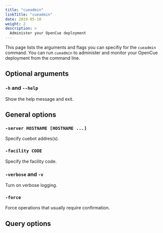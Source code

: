 ```yaml
---
title: "cueadmin"
linkTitle: "cueadmin"
date: 2019-05-10
weight: 2
description: >
  Administer your OpenCue deployment
---
```


This page lists the arguments and flags you can specifiy for the `cueadmin`
command. You can run `cueadmin` to administer and monitor your OpenCue
deployment from the command line.

## Optional arguments

### `-h` and `--help`           

Show the help message and exit.

## General options

### `-server HOSTNAME [HOSTNAME ...]`

Specify cuebot addres(s).
  
### `-facility CODE`

Specify the facility code.

### `-verbose` and `-v`

Turn on verbose logging.

### `-force`

Force operations that usually require confirmation.

## Query options
